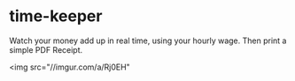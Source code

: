 # time-keeper
Watch your money add up in real time, using your hourly wage.
Then print a simple PDF Receipt.

<img src="//imgur.com/a/Rj0EH"</img>
